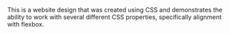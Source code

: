This is a website design that was created using CSS and demonstrates the ability to work with several different CSS properties, specifically alignment with flexbox.